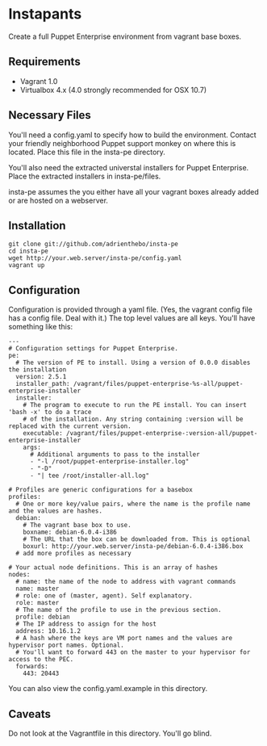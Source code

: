 Instapants
========

Create a full Puppet Enterprise environment from vagrant base boxes.

Requirements
------------

  * Vagrant 1.0
  * Virtualbox 4.x (4.0 strongly recommended for OSX 10.7)

Necessary Files
---------------

You'll need a config.yaml to specify how to build the environment. Contact your
friendly neighborhood Puppet support monkey on where this is located. Place
this file in the insta-pe directory.

You'll also need the extracted universtal installers for Puppet Enterprise.
Place the extracted installers in insta-pe/files.

insta-pe assumes the you either have all your vagrant boxes already added or
are hosted on a webserver.

Installation
------------

    git clone git://github.com/adrienthebo/insta-pe
    cd insta-pe
    wget http://your.web.server/insta-pe/config.yaml
    vagrant up

Configuration
-------------

Configuration is provided through a yaml file. (Yes, the vagrant config file
has a config file. Deal with it.) The top level values are all keys. You'll
have something like this:

    ---
    # Configuration settings for Puppet Enterprise.
    pe:
      # The version of PE to install. Using a version of 0.0.0 disables the installation
      version: 2.5.1
      installer_path: /vagrant/files/puppet-enterprise-%s-all/puppet-enterprise-installer
      installer:
        # The program to execute to run the PE install. You can insert 'bash -x' to do a trace
        # of the installation. Any string containing :version will be replaced with the current version.
        executable: /vagrant/files/puppet-enterprise-:version-all/puppet-enterprise-installer
        args:
          # Additional arguments to pass to the installer
          - "-l /root/puppet-enterprise-installer.log"
          - "-D"
          - "| tee /root/installer-all.log"

    # Profiles are generic configurations for a basebox
    profiles:
      # One or more key/value pairs, where the name is the profile name and the values are hashes.
      debian:
        # The vagrant base box to use.
        boxname: debian-6.0.4-i386
        # The URL that the box can be downloaded from. This is optional
        boxurl: http://your.web.server/insta-pe/debian-6.0.4-i386.box
      # add more profiles as necessary

    # Your actual node definitions. This is an array of hashes
    nodes:
      # name: the name of the node to address with vagrant commands
      name: master
      # role: one of (master, agent). Self explanatory.
      role: master
      # The name of the profile to use in the previous section.
      profile: debian
      # The IP address to assign for the host
      address: 10.16.1.2
      # A hash where the keys are VM port names and the values are hypervisor port names. Optional.
      # You'll want to forward 443 on the master to your hypervisor for access to the PEC.
      forwards:
        443: 20443

You can also view the config.yaml.example in this directory.

Caveats
-------

Do not look at the Vagrantfile in this directory. You'll go blind.
